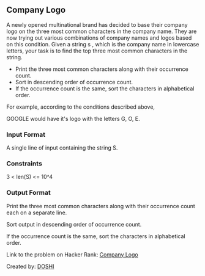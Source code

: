 ## Company Logo

A newly opened multinational brand has decided to base their company logo on the three most common characters in the company name. They are now trying out various combinations of company names and logos based on this condition. Given a string s , which is the company name in lowercase letters, your task is to find the top three most common characters in the string.

* Print the three most common characters along with their occurrence count.
* Sort in descending order of occurrence count.
* If the occurrence count is the same, sort the characters in alphabetical order.

For example, according to the conditions described above,

GOOGLE would have it's logo with the letters G, O, E.

### Input Format

A single line of input containing the string S.

### Constraints

3 < len(S) <= 10^4

### Output Format

Print the three most common characters along with their occurrence count each on a separate line.

Sort output in descending order of occurrence count.

If the occurrence count is the same, sort the characters in alphabetical order.

Link to the problem on Hacker Rank: [Company Logo](https://www.hackerrank.com/challenges/most-commons/problem)

Created by: [DOSHI](https://www.hackerrank.com/profile/DOSHI)
